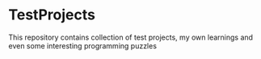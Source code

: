 # TestProjects

This repository contains collection of test projects, my own learnings and even some interesting programming puzzles
